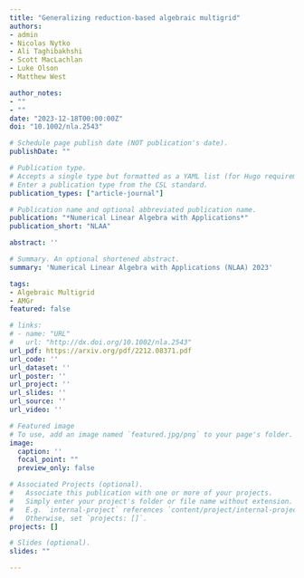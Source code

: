 ```yaml
---
title: "Generalizing reduction-based algebraic multigrid"
authors:
- admin
- Nicolas Nytko
- Ali Taghibakhshi
- Scott MacLachlan
- Luke Olson
- Matthew West

author_notes:
- ""
- ""
date: "2023-12-18T00:00:00Z"
doi: "10.1002/nla.2543"

# Schedule page publish date (NOT publication's date).
publishDate: ""

# Publication type.
# Accepts a single type but formatted as a YAML list (for Hugo requirements).
# Enter a publication type from the CSL standard.
publication_types: ["article-journal"]

# Publication name and optional abbreviated publication name.
publication: "*Numerical Linear Algebra with Applications*"
publication_short: "NLAA"

abstract: ''

# Summary. An optional shortened abstract.
summary: 'Numerical Linear Algebra with Applications (NLAA) 2023'

tags:
- Algebraic Multigrid
- AMGr
featured: false

# links:
# - name: "URL"
#   url: "http://dx.doi.org/10.1002/nla.2543"
url_pdf: https://arxiv.org/pdf/2212.08371.pdf
url_code: ''
url_dataset: ''
url_poster: ''
url_project: ''
url_slides: ''
url_source: ''
url_video: ''

# Featured image
# To use, add an image named `featured.jpg/png` to your page's folder. 
image:
  caption: ''
  focal_point: ""
  preview_only: false

# Associated Projects (optional).
#   Associate this publication with one or more of your projects.
#   Simply enter your project's folder or file name without extension.
#   E.g. `internal-project` references `content/project/internal-project/index.md`.
#   Otherwise, set `projects: []`.
projects: []

# Slides (optional).
slides: ""

---
```



